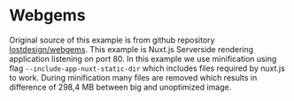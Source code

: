 # Webgems

Original source of this example is from github repository [lostdesign/webgems](https://github.com/lostdesign/webgems).
This example is Nuxt.js Serverside rendering application listening on port 80.
In this example we use minification using flag `--include-app-nuxt-static-dir` which includes files required by nuxt.js to work. During minification many files are removed which results in difference of 298,4 MB between big and unoptimized image. 